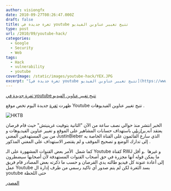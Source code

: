 ```yaml
---
author: visiongfx
date: 2010-09-27T08:26:47.000Z
draft: false
title: ثغرة جديدة في youtube تتيح تغيير عناوين الفيديو
type: post
url: /2010/09/youtube-hack/
categories:
  - Google
  - Security
  - Web
tags:
  - Hack
  - vulnerability
  - youtube
coverImage: /static/images/youtube-hack/YEX.JPG
excerpt: "[ثغرة جديدة في youtube تتيح تغيير عناوين الفيديو](https://www.it-scoop.com/2010/09/youtube-hack/)\n\nظهرت\_[ثغرة](http://pastebin.com/G0SzRYFi) جديدة اليوم تخص موقع Youtube تتيح تغيير عناوين الفيديوهات .\n\n![HKTB](/static/images/youtube-hack/YEX.JPG)\n\nالخبر انتشر منذ حوالي نصف ساعة من الآن \"الثانية بتوقيت غرينيتش\" حيث قام قرصان يعتقد أنه[ برازيلي](http://www.youtube.com/DudeTubeHacker) باستهداف حسابات المشاهير على الموقع و"
---
```

[ثغرة جديدة في youtube تتيح تغيير عناوين الفيديو](https://www.it-scoop.com/2010/09/youtube-hack/)

ظهرت [ثغرة](http://pastebin.com/G0SzRYFi) جديدة اليوم تخص موقع Youtube تتيح تغيير عناوين الفيديوهات .

![HKTB](/static/images/youtube-hack/YEX.JPG)

الخبر انتشر منذ حوالي نصف ساعة من الآن "الثانية بتوقيت غرينيتش" حيث قام قرصان يعتقد أنه[ برازيلي](http://www.youtube.com/DudeTubeHacker) باستهداف حسابات المشاهير على الموقع و تغيير عناوين الفيديوهات و من بين المستهدفين المغني JustinBieber الذي سارع القائمون على القناة الخاصة به إلى تدارك الوضع و تصحيح الموقف و لم يقتصر الاستهداف على المغني المذكور .

كما شمل  الأمر بعض القنوات المشهورة على الـ Youtube كقناة RWJ و غيرها  .و أقل ما يمكن قوله أنها مجزرة في حق أصحاب القنوات المستهدفة لأن أصحابها سيضطرون إلى أعادة عنونة كل فيديو طالته يدي القرصان و حسب ما ذكرته بعض المصادر قام فريق عمل Youtube بسد الثغرة لكن لم يتم صدور أي تاكيد رسمي من طرف إدارة ال youtube حتى اللحظة

[المصدر](https://go2-www.appspot.com/\_?MT1lZ2FwO3BtYSY3NTUzMDc9ZGl0P3BocC5kYWVyaHR3b2hzL3Rlbi5zbXVyb2ZrY2FoLnd3dy8vOnB0dGg=)
